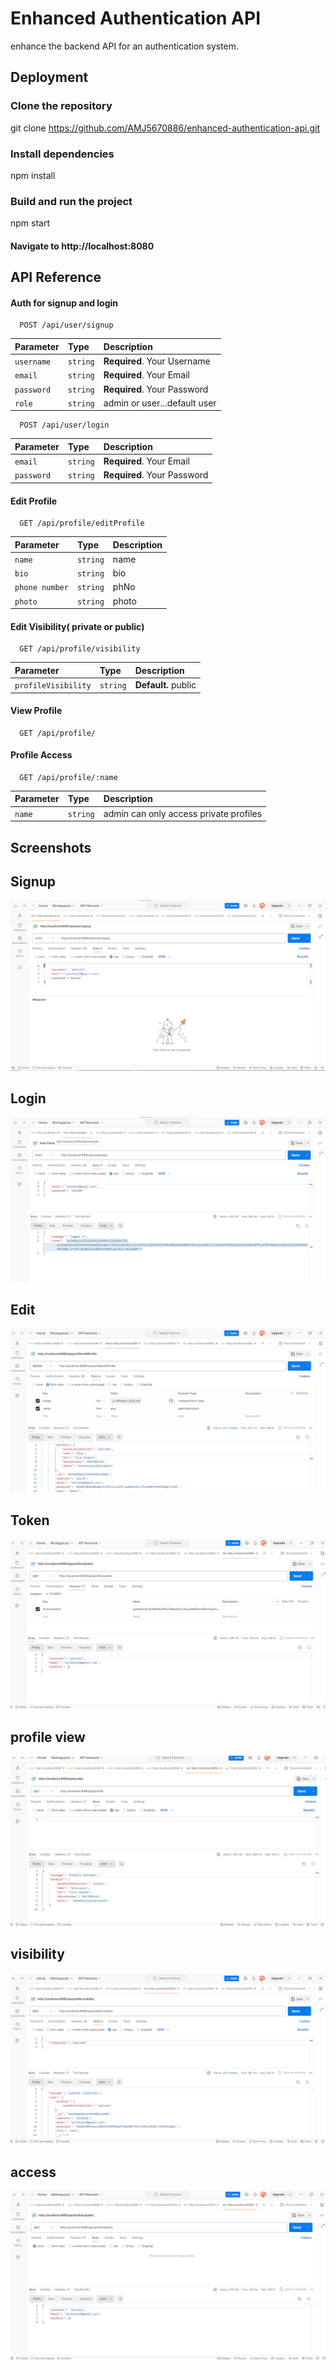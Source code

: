 # Enhanced Authentication API

enhance the backend API for an authentication system.

## Deployment

### Clone the repository
git clone  https://github.com/AMJ5670886/enhanced-authentication-api.git

### Install dependencies
npm install

### Build and run the project
npm start


#### Navigate to http://localhost:8080


## API Reference

#### Auth for signup and login

```http
  POST /api/user/signup
```

| Parameter | Type     | Description                |
| :-------- | :------- | :------------------------- |
| `username` | `string` | **Required**. Your Username |
| `email` | `string` | **Required**. Your Email |
| `password` | `string` | **Required**. Your Password |
| `role` | `string` |  admin or user...default user |

```http
  POST /api/user/login
```

| Parameter | Type     | Description                |
| :-------- | :------- | :------------------------- |
| `email` | `string` | **Required**. Your Email |
| `password` | `string` | **Required**. Your Password |

#### Edit Profile

```http
  GET /api/profile/editProfile
```

| Parameter | Type     | Description                       |
| :-------- | :------- | :-------------------------------- |
| `name`      | `string` |  name |
| `bio`      | `string` |  bio |
| `phone number`      | `string` |  phNo |
| `photo`      | `string` |  photo |

#### Edit Visibility( private or public)

```http
  GET /api/profile/visibility
```

| Parameter | Type     | Description                       |
| :-------- | :------- | :-------------------------------- |
| `profileVisibility`      | `string` |  **Default.** public|

#### View Profile

```http
  GET /api/profile/
```

#### Profile Access

```http
  GET /api/profile/:name
```

| Parameter | Type     | Description                       |
| :-------- | :------- | :-------------------------------- |
| `name`      | `string` | admin can only access private profiles|

## Screenshots

## Signup
![Signup](https://github.com/AMJ5670886/enhanced-authentication-api/blob/master/screenshots/signup.png)

## Login
![Login](https://github.com/AMJ5670886/enhanced-authentication-api/blob/master/screenshots/login.png)

## Edit
![Edit](https://github.com/AMJ5670886/enhanced-authentication-api/blob/master/screenshots/edit.png)

## Token
![auth](https://github.com/AMJ5670886/enhanced-authentication-api/blob/master/screenshots/auth.png)

## profile view
![profileView](https://github.com/AMJ5670886/enhanced-authentication-api/blob/master/screenshots/profileview.png)

## visibility
![visibility](https://github.com/AMJ5670886/enhanced-authentication-api/blob/master/screenshots/visibility.png)

## access
![access](https://github.com/AMJ5670886/enhanced-authentication-api/blob/master/screenshots/access.png)




